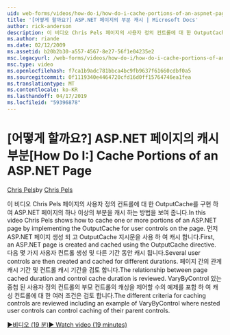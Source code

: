 ```yaml
---
uid: web-forms/videos/how-do-i/how-do-i-cache-portions-of-an-aspnet-page
title: '[어떻게 할까요?] ASP.NET 페이지의 부분 캐시 | Microsoft Docs'
author: rick-anderson
description: 이 비디오 Chris Pels 페이지의 사용자 정의 컨트롤에 대 한 OutputCache를 구현 하 여 ASP.NET 페이지의 하나 이상의 부분을 캐시 하는 방법을 보여 줍니다. 첫 번째는...
ms.author: riande
ms.date: 02/12/2009
ms.assetid: b20b2b30-a557-4567-8e27-56f1e04235e2
msc.legacyurl: /web-forms/videos/how-do-i/how-do-i-cache-portions-of-an-aspnet-page
msc.type: video
ms.openlocfilehash: f7ca1b9adc781bbca4bc9fb9637f61660cdbf0a5
ms.sourcegitcommit: 0f1119340e4464720cfd16d0ff15764746ea1fea
ms.translationtype: MT
ms.contentlocale: ko-KR
ms.lasthandoff: 04/17/2019
ms.locfileid: "59396878"
---
```

# <a name="how-do-i-cache-portions-of-an-aspnet-page"></a><span data-ttu-id="c7733-104">[어떻게 할까요?] ASP.NET 페이지의 캐시 부분</span><span class="sxs-lookup"><span data-stu-id="c7733-104">[How Do I:] Cache Portions of an ASP.NET Page</span></span>

<span data-ttu-id="c7733-105">[Chris Pels](https://twitter.com/chrispels)</span><span class="sxs-lookup"><span data-stu-id="c7733-105">by [Chris Pels](https://twitter.com/chrispels)</span></span>

<span data-ttu-id="c7733-106">이 비디오 Chris Pels 페이지의 사용자 정의 컨트롤에 대 한 OutputCache를 구현 하 여 ASP.NET 페이지의 하나 이상의 부분을 캐시 하는 방법을 보여 줍니다.</span><span class="sxs-lookup"><span data-stu-id="c7733-106">In this video Chris Pels shows how to cache one or more portions of an ASP.NET page by implementing the OutputCache for user controls on the page.</span></span> <span data-ttu-id="c7733-107">먼저 ASP.NET 페이지 생성 되 고 OutputCache 지시문을 사용 하 여 캐시 합니다.</span><span class="sxs-lookup"><span data-stu-id="c7733-107">First, an ASP.NET page is created and cached using the OutputCache directive.</span></span> <span data-ttu-id="c7733-108">다음 몇 가지 사용자 컨트롤 생성 및 다른 기간 동안 캐시 됩니다.</span><span class="sxs-lookup"><span data-stu-id="c7733-108">Several user controls are then created and cached for different durations.</span></span> <span data-ttu-id="c7733-109">페이지 간의 관계 캐시 기간 및 컨트롤 캐시 기간을 검토 합니다.</span><span class="sxs-lookup"><span data-stu-id="c7733-109">The relationship between page cached duration and control cache duration is reviewed.</span></span> <span data-ttu-id="c7733-110">VaryByControl 있는 중첩 된 사용자 정의 컨트롤의 부모 컨트롤의 캐싱을 제어할 수의 예제를 포함 하 여 캐싱 컨트롤에 대 한 여러 조건은 검토 합니다.</span><span class="sxs-lookup"><span data-stu-id="c7733-110">The different criteria for caching controls are reviewed including an example of VaryByControl where nested user controls can control caching of their parent controls.</span></span>

[<span data-ttu-id="c7733-111">&#9654;비디오 (19 분)</span><span class="sxs-lookup"><span data-stu-id="c7733-111">&#9654; Watch video (19 minutes)</span></span>](https://channel9.msdn.com/Blogs/ASP-NET-Site-Videos/how-do-i-cache-portions-of-an-aspnet-page)
